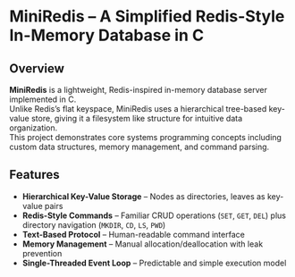 # MiniRedis – A Simplified Redis-Style In-Memory Database in C

## Overview
**MiniRedis** is a lightweight, Redis-inspired in-memory database server implemented in C.  
Unlike Redis’s flat keyspace, MiniRedis uses a hierarchical tree-based key-value store, giving it a filesystem like structure for intuitive data organization.  
This project demonstrates core systems programming concepts including custom data structures, memory management, and command parsing.

## Features
- **Hierarchical Key-Value Storage** – Nodes as directories, leaves as key-value pairs
- **Redis-Style Commands** – Familiar CRUD operations (`SET`, `GET`, `DEL`) plus directory navigation (`MKDIR`, `CD`, `LS`, `PWD`)
- **Text-Based Protocol** – Human-readable command interface
- **Memory Management** – Manual allocation/deallocation with leak prevention
- **Single-Threaded Event Loop** – Predictable and simple execution model
